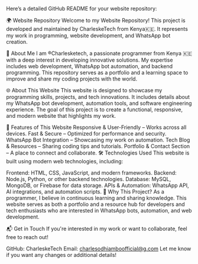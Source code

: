 
Here’s a detailed GitHub README for your website repository:

🌍 Website Repository
Welcome to my Website Repository! This project is developed and maintained by CharleskeTech from Kenya🇰🇪. It represents my work in programming, website development, and WhatsApp bot creation.

📌 About Me
I am ®Charlesketech, a passionate programmer from Kenya 🇰🇪 with a deep interest in developing innovative solutions. My expertise includes web development, WhatsApp bot automation, and backend programming. This repository serves as a portfolio and a learning space to improve and share my coding projects with the world.

🌐 About This Website
This website is designed to showcase my programming skills, projects, and tech innovations. It includes details about my WhatsApp bot development, automation tools, and software engineering experience. The goal of this project is to create a functional, responsive, and modern website that highlights my work.

🚀 Features of This Website
Responsive & User-Friendly – Works across all devices.
Fast & Secure – Optimized for performance and security.
WhatsApp Bot Integration – Showcasing my work on automation.
Tech Blog & Resources – Sharing coding tips and tutorials.
Portfolio & Contact Section – A place to connect and collaborate.
🛠️ Technologies Used
This website is built using modern web technologies, including:

Frontend: HTML, CSS, JavaScript, and modern frameworks.
Backend: Node.js, Python, or other backend technologies.
Database: MySQL, MongoDB, or Firebase for data storage.
APIs & Automation: WhatsApp API, AI integrations, and automation scripts.
📢 Why This Project?
As a programmer, I believe in continuous learning and sharing knowledge. This website serves as both a portfolio and a resource hub for developers and tech enthusiasts who are interested in WhatsApp bots, automation, and web development.

📬 Get in Touch
If you're interested in my work or want to collaborate, feel free to reach out!

GitHub: CharleskeTech
Email: charlesodhiamboofficial@g.com
Let me know if you want any changes or additional details!
